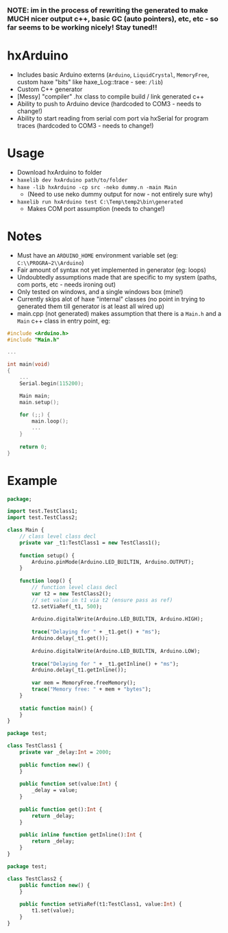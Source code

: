 
### NOTE: im in the process of rewriting the generated to make MUCH nicer output c++, basic GC (auto pointers), etc, etc - so far seems to be working nicely! Stay tuned!! 

# hxArduino

* Includes basic Arduino externs (`Arduino`, `LiquidCrystal`, `MemoryFree`, custom haxe "bits" like haxe_Log::trace - see: `/lib`)
* Custom C++ generator 
* [Messy] "compiler" .hx class to compile build / link generated c++
* Ability to push to Arduino device (hardcoded to COM3 - needs to change!)
* Ability to start reading from serial com port via hxSerial for program traces (hardcoded to COM3 - needs to change!)

# Usage
* Download hxArduino to folder
* `haxelib dev hxArduino path/to/folder`
* `haxe -lib hxArduino -cp src -neko dummy.n -main Main`
	* (Need to use neko dummy output for now - not entirely sure why)
* `haxelib run hxArduino test C:\Temp\temp2\bin\generated`
	* Makes COM port assumption (needs to change!)   

# Notes
* Must have an `ARDUINO_HOME` environment variable set (eg: `C:\\PROGRA~2\\Arduino`)
* Fair amount of syntax not yet implemented in generator (eg: loops)
* Undoubtedly assumptions made that are specific to my system (paths, com ports, etc - needs ironing out)
* Only tested on windows, and a single windows box (mine!)
* Currently skips alot of haxe "internal" classes (no point in trying to generated them till generator is at least all wired up)
* main.cpp (not generated) makes assumption that there is a `Main.h` and a `Main` c++ class in entry point, eg:

```cpp
#include <Arduino.h>
#include "Main.h" 

...

int main(void)
{
	...
    Serial.begin(115200);

    Main main;
	main.setup();
    
	for (;;) {
		main.loop();
		...
	}
        
	return 0;
}
```

# Example

```haxe
package;

import test.TestClass1;
import test.TestClass2;

class Main {
    // class level class decl
    private var _t1:TestClass1 = new TestClass1();
    
    function setup() {
        Arduino.pinMode(Arduino.LED_BUILTIN, Arduino.OUTPUT);
    }
    
    function loop() {
        // function level class decl
        var t2 = new TestClass2();
        // set value in t1 via t2 (ensure pass as ref)
        t2.setViaRef(_t1, 500);
        
        Arduino.digitalWrite(Arduino.LED_BUILTIN, Arduino.HIGH);
        
        trace("Delaying for " + _t1.get() + "ms");
        Arduino.delay(_t1.get());
        
        Arduino.digitalWrite(Arduino.LED_BUILTIN, Arduino.LOW);
        
        trace("Delaying for " + _t1.getInline() + "ms");
        Arduino.delay(_t1.getInline());
        
        var mem = MemoryFree.freeMemory();
        trace("Memory free: " + mem + "bytes");        
    }
    
	static function main() {
	}
}
```

```haxe
package test;

class TestClass1 {
    private var _delay:Int = 2000;
    
    public function new() {
    }
    
    public function set(value:Int) {
        _delay = value;
    }
    
    public function get():Int {
        return _delay;
    }
    
    public inline function getInline():Int {
        return _delay;
    }
}
```

```haxe
package test;

class TestClass2 {
    public function new() {
    }
    
    public function setViaRef(t1:TestClass1, value:Int) {
        t1.set(value);
    }
}
```
